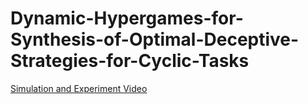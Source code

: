 # Dynamic-Hypergames-for-Synthesis-of-Optimal-Deceptive-Strategies-for-Cyclic-Tasks
[Simulation and Experiment Video](https://www.youtube.com/watch?v=LwhK8Ha0DjM)
